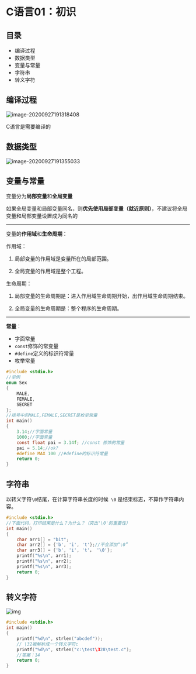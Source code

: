 # C语言01：初识

## 目录

- 编译过程
- 数据类型
- 变量与常量
- 字符串
- 转义字符

## 编译过程

![image-20200927191318408](https://gitee.com/alexlee017/blogimage/raw/master/img/image-20200927191318408.png)

C语言是需要编译的

## 数据类型

![image-20200927191355033](https://gitee.com/alexlee017/blogimage/raw/master/img/image-20200927191355033.png)

## 变量与常量

变量分为**局部变量**和**全局变量**

如果全局变量和局部变量同名，则**优先使用局部变量（就近原则）**，不建议将全局变量和局部变量设置成为同名的

---

 变量的**作用域**和**生命周期**：

作用域：

1. 局部变量的作用域是变量所在的局部范围。

2.  全局变量的作用域是整个工程。

生命周期：

1. 局部变量的生命周期是：进入作用域生命周期开始，出作用域生命周期结束。

2. 全局变量的生命周期是：整个程序的生命周期。

---

**常量**：

- 字面常量
- `const`修饰的常变量
- `#define`定义的标识符常量
- 枚举常量

```c
#include <stdio.h>
//举例
enum Sex
{
	MALE,
	FEMALE,
	SECRET
};
//括号中的MALE,FEMALE,SECRET是枚举常量
int main()
{
	3.14;//字面常量
	1000;//字面常量
	const float pai = 3.14f; //const 修饰的常量
	pai = 5.14;//ok?
	#define MAX 100 //#define的标识符常量
	return 0;
}

```

## 字符串

以转义字符`\0`结尾，在计算字符串长度的时候` \0` 是结束标志，不算作字符串内容。  

```c
#include <stdio.h>
//下面代码，打印结果是什么？为什么？（突出'\0'的重要性）
int main()
{
	char arr1[] = "bit";
	char arr2[] = {'b', 'i', 't'};//不会添加“\0”
	char arr3[] = {'b', 'i', 't'， '\0'};
	printf("%s\n", arr1);
	printf("%s\n", arr2);
	printf("%s\n", arr3);
	return 0;
}
```

## 转义字符

![img](https://gitee.com/alexlee017/blogimage/raw/master/img/3bf33a87e950352ab1edf5555043fbf2b3118bdb)

```c
#include <stdio.h>
int main()
{
	printf("%d\n", strlen("abcdef"));
	// \32被解析成一个转义字符c
	printf("%d\n", strlen("c:\test\328\test.c");
    //答案：14
	return 0;
}
```

